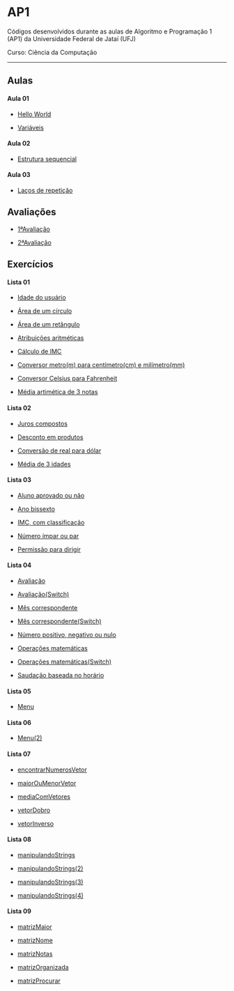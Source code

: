 # AP1
Códigos desenvolvidos durante as aulas de Algoritmo e Programação 1 (AP1) da Universidade Federal de Jataí (UFJ)

Curso: Ciência da Computação

-----------------------------------------------------------------------------------------------------------------
## Aulas

   #### Aula 01

   - [Hello World](https://github.com/Schneiderss/AP1/blob/main/Aula01/hello_world.c)

   - [Variáveis](https://github.com/Schneiderss/AP1/blob/main/Aula01/variáveis.c)

   #### Aula 02
   
   - [Estrutura sequencial](https://github.com/Schneiderss/AP1/blob/main/Aula02/estrutura%20sequencial.c)

   #### Aula 03

   - [Laços de repetição](https://github.com/Schneiderss/AP1/blob/main/Aula03/lacos.c)

## Avaliações

- [1ªAvaliação](https://github.com/Schneiderss/AP1/blob/main/1%C2%AAAvalia%C3%A7%C3%A3o/calculoDesconto.c)

- [2ªAvaliação]()

## Exercícios

   #### Lista 01
  
   - [Idade do usuário](https://github.com/Schneiderss/AP1/blob/main/Lista01/idade%20do%20usuário.c)

   - [Área de um círculo](https://github.com/Schneiderss/AP1/blob/main/Lista01/area%20de%20um%20circulo.c)

   - [Área de um retângulo](https://github.com/Schneiderss/AP1/blob/main/Lista01/area%20de%20um%20retangulo.c)

   - [Atribuições aritméticas](https://github.com/Schneiderss/AP1/blob/main/Lista01/atribuicoes%20aritmeticas.c)

   - [Cálculo de IMC](https://github.com/Schneiderss/AP1/blob/main/Lista01/calculo%20de%20imc.c)

   - [Conversor metro(m) para centímetro(cm) e milímetro(mm)](https://github.com/Schneiderss/AP1/blob/main/Lista01/conversor%20(m)%20para%20(cm)%20e%20(mm).c)

   - [Conversor Celsius para Fahrenheit](https://github.com/Schneiderss/AP1/blob/main/Lista01/conversor%20celsius%20para%20fahrenheit.c)

   - [Média artimética de 3 notas](https://github.com/Schneiderss/AP1/blob/main/Lista01/media%20aritmetica%20de%203%20notas.c)

   #### Lista 02
  
   - [Juros compostos](https://github.com/Schneiderss/AP1/blob/main/Lista02/juros%20compostos.c)

   - [Desconto em produtos](https://github.com/Schneiderss/AP1/blob/main/Lista02/desconto%20em%20produtos.c)

   - [Conversão de real para dólar](https://github.com/Schneiderss/AP1/blob/main/Lista02/conversão%20de%20real%20para%20dolar.c)

   - [Média de 3 idades](https://github.com/Schneiderss/AP1/blob/main/Lista02/media%20de%203%20idades.c)

   #### Lista 03

   - [Aluno aprovado ou não](https://github.com/Schneiderss/AP1/blob/main/Lista03/aluno%20aprovado%20ou%20nao.c)

   - [Ano bissexto](https://github.com/Schneiderss/AP1/blob/main/Lista03/ano%20bissexto.c)

   - [IMC, com classificação](https://github.com/Schneiderss/AP1/blob/main/Lista03/imc.c)

   - [Número ímpar ou par](https://github.com/Schneiderss/AP1/blob/main/Lista03/numero%20impar%20ou%20par.c)

   - [Permissão para dirigir](https://github.com/Schneiderss/AP1/blob/main/Lista03/permissao%20para%20dirigir.c)

   #### Lista 04

   - [Avaliação](https://github.com/Schneiderss/AP1/blob/main/Lista04/avaliacao.c)

   - [Avaliação(Switch)](https://github.com/Schneiderss/AP1/blob/main/Lista04/avaliacao(switch).c)

   - [Mês correspondente](https://github.com/Schneiderss/AP1/blob/main/Lista04/mes%20correspondente.c)

   - [Mês correspondente(Switch)](https://github.com/Schneiderss/AP1/blob/main/Lista04/mes%20correspondente(switch).c)

   - [Número positivo, negativo ou nulo](https://github.com/Schneiderss/AP1/blob/main/Lista04/numero%20positivo%2C%20negativo%20ou%20nulo.c)

   - [Operações matemáticas](https://github.com/Schneiderss/AP1/blob/main/Lista04/operacoes%20matematicas.c)

   - [Operações matemáticas(Switch)](https://github.com/Schneiderss/AP1/blob/main/Lista04/operacoes%20matematicas(switch).c)

   - [Saudação baseada no horário](https://github.com/Schneiderss/AP1/blob/main/Lista04/saudaçao%20baseada%20no%20horario.c)

   
   #### Lista 05

   - [Menu](https://github.com/Schneiderss/AP1/blob/main/Lista05/menu.c)

   #### Lista 06

   - [Menu(2)](https://github.com/Schneiderss/AP1/blob/main/Lista06/menu(2).c)

   #### Lista 07

   - [encontrarNumerosVetor](https://github.com/Schneiderss/AP1/blob/main/Lista07/encontrarNumerosVetor.c)

   - [maiorOuMenorVetor](https://github.com/Schneiderss/AP1/blob/main/Lista07/maiorOuMenorVetor.c)

   - [mediaComVetores](https://github.com/Schneiderss/AP1/blob/main/Lista07/mediaComVetores.c)

   - [vetorDobro](https://github.com/Schneiderss/AP1/blob/main/Lista07/vetorDobro.c)

   - [vetorInverso](https://github.com/Schneiderss/AP1/blob/main/Lista07/vetorInverso.c)

   #### Lista 08

   - [manipulandoStrings](https://github.com/Schneiderss/AP1/blob/main/Lista08/manipulandoStrings.c)

   - [manipulandoStrings(2)](https://github.com/Schneiderss/AP1/blob/main/Lista08/manipulandoStrings(2).c)

   - [manipulandoStrings(3)](https://github.com/Schneiderss/AP1/blob/main/Lista08/manipulandoStrings(3).c)

   - [manipulandoStrings(4)](https://github.com/Schneiderss/AP1/blob/main/Lista08/manipulandoStrings(4).c)


   #### Lista 09

   - [matrizMaior](https://github.com/Schneiderss/AP1/blob/main/Lista09/matrizMaior.c)

   - [matrizNome](https://github.com/Schneiderss/AP1/blob/main/Lista09/matrizNome.c)

   - [matrizNotas](https://github.com/Schneiderss/AP1/blob/main/Lista09/matrizNotas.c)

   - [matrizOrganizada](https://github.com/Schneiderss/AP1/blob/main/Lista09/matrizOrganizada.c)

   - [matrizProcurar](https://github.com/Schneiderss/AP1/blob/main/Lista09/matrizProcurar.c)
